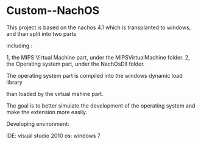 Custom--NachOS
==============

This project is based on the nachos 4.1 which is transplanted to windows, and than split into two parts 

including :

1, the MIPS Virtual Machine part, under the MIPSVirtualMachine folder. 
2, the Operating system part, under the NachOsDll folder.


The operating system part is compiled into the windows dynamic load library 

than loaded by the virtual mahine part.


The goal is to better simulate the development of the operating system and make the extension more easily.


Developing environment:  

IDE: visual studio 2010
os:  windows 7
